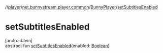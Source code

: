 //[player](../../../index.md)/[net.bunnystream.player.common](../index.md)/[BunnyPlayer](index.md)/[setSubtitlesEnabled](set-subtitles-enabled.md)

# setSubtitlesEnabled

[androidJvm]\
abstract fun [setSubtitlesEnabled](set-subtitles-enabled.md)(enabled: [Boolean](https://kotlinlang.org/api/latest/jvm/stdlib/kotlin-stdlib/kotlin/-boolean/index.html))
